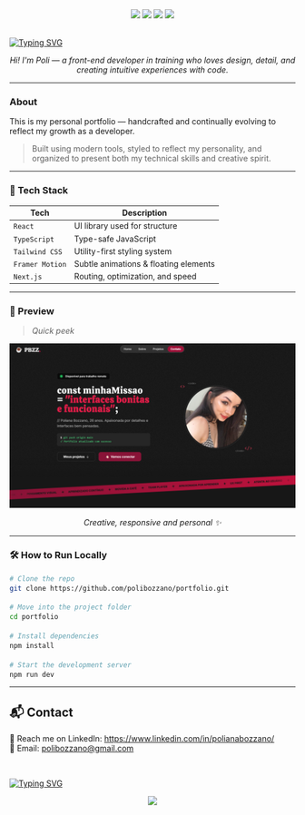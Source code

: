 <div align="center">

<img src="https://img.shields.io/badge/TypeScript-2D79C7?style=for-the-badge&logo=typescript&logoColor=white">
<img src="https://img.shields.io/badge/React-20232A?style=for-the-badge&logo=react&logoColor=61DAFB">
<img src="https://img.shields.io/badge/TailwindCSS-0F172A?style=for-the-badge&logo=tailwindcss&logoColor=38BDF8">
<img src="https://img.shields.io/badge/Made%20with%20☕%20and%20🖤-rose?style=for-the-badge&color=7f1d1d">

</div>

<br/>

[![Typing SVG](https://readme-typing-svg.demolab.com?font=Calistoga&size=36&duration=2500&pause=50&color=E11D48&center=true&vCenter=true&multiline=true&width=800&height=130&lines=const+minhaMiss%C3%A3o+%3D;%22interfaces+bonitas+e+funcionais%22)](https://git.io/typing-svg)

<p align="center">
  <i>Hi! I'm Poli — a front-end developer in training who loves design, detail, and creating intuitive experiences with code.</i>
</p>

---

### About 

This is my personal portfolio — handcrafted and continually evolving to reflect my growth as a developer.

> Built using modern tools, styled to reflect my personality, and organized to present both my technical skills and creative spirit.


---

### 🚀 Tech Stack

| Tech            | Description                              |
|-----------------|------------------------------------------|
| `React`         | UI library used for structure            |
| `TypeScript`    | Type-safe JavaScript                     |
| `Tailwind CSS`  | Utility-first styling system             |
| `Framer Motion` | Subtle animations & floating elements    |
| `Next.js`       | Routing, optimization, and speed         |

---

### 📸 Preview

> _Quick peek_

<div align="center">
  <img src="./public/hero.png" alt="Hero Section Preview" width="600"/>
  <p><i>Creative, responsive and personal ✨</i></p>
</div>

---

### 🛠️ How to Run Locally

```bash
# Clone the repo
git clone https://github.com/polibozzano/portfolio.git

# Move into the project folder
cd portfolio

# Install dependencies
npm install

# Start the development server
npm run dev
```
--- 


## 📬 Contact

💌 Reach me on LinkedIn: https://www.linkedin.com/in/polianabozzano/
<br/>
📧 Email: polibozzano@gmail.com

<br/>

[![Typing SVG](https://readme-typing-svg.demolab.com?font=Calistoga&size=32&pause=1000&color=E11D48&center=true&vCenter=true&width=800&lines=Obrigada+por+visitar+%F0%9F%96%A4)](https://git.io/typing-svg)

<div align="center">
  <img src="https://capsule-render.vercel.app/api?type=waving&color=red&height=120&section=footer"/>
</div>